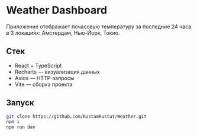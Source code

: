 # Weather Dashboard

Приложение отображает почасовую температуру за последние 24 часа в 3 локациях: Амстердам, Нью-Йорк, Токио.

## Стек

- React + TypeScript
- Recharts — визуализация данных
- Axios — HTTP-запросы
- Vite — сборка проекта

## Запуск

```bash
git clone https://github.com/RustamRustut/Weather.git
npm i
npm run dev
```
